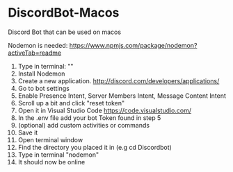 # DiscordBot-Macos
Discord Bot that can be used on macos

Nodemon is needed: https://www.npmjs.com/package/nodemon?activeTab=readme


1. Type in terminal: ""
2. Install Nodemon
3. Create a new application. http://discord.com/developers/applications/
4. Go to bot settings
5. Enable Presence Intent, Server Members Intent, Message Content Intent
6. Scroll up a bit and click "reset token"
8. Open it in Visual Studio Code https://code.visualstudio.com/
9. In the .env file add your bot Token found in step 5
10. (optional) add custom activities or commands
11. Save it
12. Open terminal window
13. Find the directory you placed it in (e.g cd Discordbot)
14. Type in terminal "nodemon"
15. It should now be online
